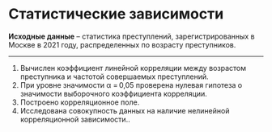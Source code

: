 # **Статистические зависимости**

**Исходные данные** – статистика преступлений, зарегистрированных
в Москве в 2021 году, распределенных по возрасту преступников.

---
1. Вычислен коэффициент линейной корреляции
между возрастом преступника и частотой совершаемых преступлений.
2. При уровне значимости α = 0,05 проверена нулевая гипотеза о
значимости выборочного коэффициента корреляции.
3. Построено корреляционное поле.
4. Исследована совокупность данных на наличие нелинейной
корреляционной зависимости..

